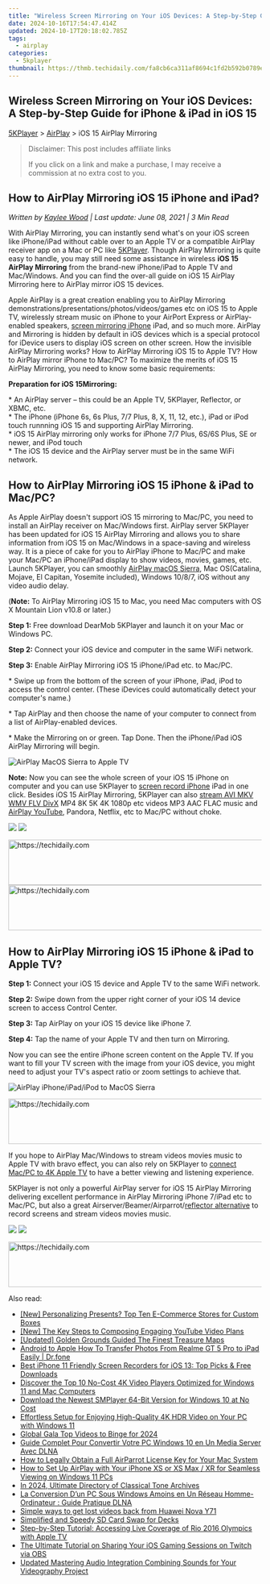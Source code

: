```yaml
---
title: "Wireless Screen Mirroring on Your iOS Devices: A Step-by-Step Guide for iPhone & iPad in iOS 15"
date: 2024-10-16T17:54:47.414Z
updated: 2024-10-17T20:18:02.785Z
tags:
  - airplay
categories:
  - 5kplayer
thumbnail: https://thmb.techidaily.com/fa8cb6ca311af8694c1fd2b592b0789e69f6337924778efc705315343e4f909c.jpg
---
```


## Wireless Screen Mirroring on Your iOS Devices: A Step-by-Step Guide for iPhone & iPad in iOS 15

[5KPlayer](https://tools.techidaily.com/5kplayer/products/) \> [AirPlay](https://tools.techidaily.com/5kplayer/airplay/) \> iOS 15 AirPlay Mirroring

>  Disclaimer: This post includes affiliate links
>
>  If you click on a link and make a purchase, I may receive a commission at no extra cost to you.
>

## How to AirPlay Mirroring iOS 15 iPhone and iPad?

 _Written by [Kaylee Wood](https://www.quora.com/profile/Amanda-Hu-21) | Last update: June 08, 2021 | 3 Min Read_

With AirPlay Mirroring, you can instantly send what's on your iOS screen like iPhone/iPad without cable over to an Apple TV or a compatible AirPlay receiver app on a Mac or PC like [5KPlayer](https://tools.techidaily.com/5kplayer/products/). Though AirPlay Mirroring is quite easy to handle, you may still need some assistance in wireless **iOS 15 AirPlay Mirroring** from the brand-new iPhone/iPad to Apple TV and Mac/Windows. And you can find the over-all guide on iOS 15 AirPlay Mirroring here to AirPlay mirror iOS 15 devices.

Apple AirPlay is a great creation enabling you to AirPlay Mirroring demonstrations/presentations/photos/videos/games etc on iOS 15 to Apple TV, wirelessly stream music on iPhone to your AirPort Express or AirPlay-enabled speakers, [screen mirroring iPhone](https://tools.techidaily.com/5kplayer/airplay/) iPad, and so much more. AirPlay and Mirroring is hidden by default in iOS devices which is a special protocol for iDevice users to display iOS screen on other screen. How the invisible AirPlay Mirroring works? How to AirPlay Mirroring iOS 15 to Apple TV? How to AirPlay mirror iPhone to Mac/PC? To maximize the merits of iOS 15 AirPlay Mirroring, you need to know some basic requirements:

**Preparation for iOS 15Mirroring:**

\* An AirPlay server – this could be an Apple TV, 5KPlayer, Reflector, or XBMC, etc.  
\* The iPhone (iPhone 6s, 6s Plus, 7/7 Plus, 8, X, 11, 12, etc.), iPad or iPod touch runnning iOS 15 and supporting AirPlay Mirroring.   
\* iOS 15 AirPlay mirroring only works for iPhone 7/7 Plus, 6S/6S Plus, SE or newer, and iPod touch  
\* The iOS 15 device and the AirPlay server must be in the same WiFi network.

## How to AirPlay Mirroring iOS 15 iPhone & iPad to Mac/PC?

As Apple AirPlay doesn't support iOS 15 mirroring to Mac/PC, you need to install an AirPlay receiver on Mac/Windows first. AirPlay server 5KPlayer has been updated for iOS 15 AirPlay Mirroring and allows you to share information from iOS 15 on Mac/Windows in a space-saving and wireless way. It is a piece of cake for you to AirPlay iPhone to Mac/PC and make your Mac/PC an iPhone/iPad display to show videos, movies, games, etc. Launch 5KPlayer, you can smoothly [AirPlay macOS Sierra](https://tools.techidaily.com/5kplayer/airplay/), Mac OS(Catalina, Mojave, El Capitan, Yosemite included), Windows 10/8/7, iOS without any video audio delay.

(**Note:** To AirPlay Mirroring iOS 15 to Mac, you need Mac computers with OS X Mountain Lion v10.8 or later.)

 **Step 1:** Free download DearMob 5KPlayer and launch it on your Mac or Windows PC.

**Step 2:** Connect your iOS device and computer in the same WiFi network.

**Step 3:** Enable AirPlay Mirroring iOS 15 iPhone/iPad etc. to Mac/PC.

\* Swipe up from the bottom of the screen of your iPhone, iPad, iPod to access the control center. (These iDevices could automatically detect your computer's name.)

\* Tap AirPlay and then choose the name of your computer to connect from a list of AirPlay-enabled devices.

\* Make the Mirroring on or green. Tap Done. Then the iPhone/iPad iOS AirPlay Mirroring will begin.

![AirPlay MacOS Sierra to Apple TV](https://www.5kplayer.com/airplay/img/airplay-mirroring-ios-11.jpg) 

**Note:** Now you can see the whole screen of your iOS 15 iPhone on computer and you can use 5KPlayer to [screen record iPhone](https://tools.techidaily.com/5kplayer/airplay/) iPad in one click. Besides iOS 15 AirPlay Mirroring, 5KPlayer can also [stream AVI MKV WMV FLV DivX](https://tools.techidaily.com/5kplayer/airplay/) MP4 8K 5K 4K 1080p etc videos MP3 AAC FLAC music and [AirPlay YouTube](https://tools.techidaily.com/5kplayer/airplay/), Pandora, Netflix, etc to Mac/PC without choke. 

[![](https://www.5kplayer.com/airplay/../button/freedownbackmac.png)](https://tools.techidaily.com/5kplayer/products/) [![](https://www.5kplayer.com/airplay/../button/freedownwhitewin.png)](https://tools.techidaily.com/5kplayer/products/) 

<!-- affiliate ads begin -->
<a href="https://unicoeye.pxf.io/c/5597632/2134496/18498" target="_top" id="2134496">
  <img src="//a.impactradius-go.com/display-ad/18498-2134496" border="0" alt="https://techidaily.com" width="728" height="90"/>
</a>
<img height="0" width="0" src="https://unicoeye.pxf.io/i/5597632/2134496/18498" style="position:absolute;visibility:hidden;" border="0" />
<!-- affiliate ads end -->

<!-- affiliate ads begin -->
<a href="https://aligracehair.sjv.io/c/5597632/1925473/19272" target="_top" id="1925473">
  <img src="//a.impactradius-go.com/display-ad/19272-1925473" border="0" alt="https://techidaily.com" width="728" height="90"/>
</a>
<img height="0" width="0" src="https://aligracehair.sjv.io/i/5597632/1925473/19272" style="position:absolute;visibility:hidden;" border="0" />
<!-- affiliate ads end -->

## How to AirPlay Mirroring iOS 15 iPhone & iPad to Apple TV?

**Step 1:** Connect your iOS 15 device and Apple TV to the same WiFi network.

**Step 2:** Swipe down from the upper right corner of your iOS 14 device screen to access Control Center. 

**Step 3:** Tap AirPlay on your iOS 15 device like iPhone 7.

**Step 4:** Tap the name of your Apple TV and then turn on Mirroring.

Now you can see the entire iPhone screen content on the Apple TV. If you want to fill your TV screen with the image from your iOS device, you might need to adjust your TV's aspect ratio or zoom settings to achieve that.

![AirPlay iPhone/iPad/iPod to MacOS Sierra](https://www.5kplayer.com/airplay/img/mirror-ipad-to-appletv.jpg) 

<!-- affiliate ads begin -->
<a href="https://aligracehair.sjv.io/c/5597632/1896546/19272" target="_top" id="1896546">
  <img src="//a.impactradius-go.com/display-ad/19272-1896546" border="0" alt="https://techidaily.com" width="728" height="90"/>
</a>
<img height="0" width="0" src="https://aligracehair.sjv.io/i/5597632/1896546/19272" style="position:absolute;visibility:hidden;" border="0" />
<!-- affiliate ads end -->

If you hope to AirPlay Mac/Windows to stream videos movies music to Apple TV with bravo effect, you can also rely on 5KPlayer to [connect Mac/PC to 4K Apple TV](https://tools.techidaily.com/5kplayer/airplay/) to have a better viewing and listening experience.

5KPlayer is not only a powerful AirPlay server for iOS 15 AirPlay Mirroring delivering excellent performance in AirPlay Mirroring iPhone 7/iPad etc to Mac/PC, but also a great Airserver/Beamer/Airparrot/[reflector alternative](https://tools.techidaily.com/5kplayer/airplay/) to record screens and stream videos movies music. 

[![](https://www.5kplayer.com/airplay/../button/freedownbackmac.png)](https://tools.techidaily.com/5kplayer/products/) [![](https://www.5kplayer.com/airplay/../button/freedownwhitewin.png)](https://tools.techidaily.com/5kplayer/products/)

<!-- affiliate ads begin -->
<a href="https://appsumo.8odi.net/c/5597632/2094418/7443" target="_top" id="2094418">
  <img src="//a.impactradius-go.com/display-ad/7443-2094418" border="0" alt="https://techidaily.com" width="728" height="90"/>
</a>
<img height="0" width="0" src="https://appsumo.8odi.net/i/5597632/2094418/7443" style="position:absolute;visibility:hidden;" border="0" />
<!-- affiliate ads end -->

<ins class="adsbygoogle"
     style="display:block"
     data-ad-format="autorelaxed"
     data-ad-client="ca-pub-7571918770474297"
     data-ad-slot="1223367746"></ins>

<ins class="adsbygoogle"
     style="display:block"
     data-ad-client="ca-pub-7571918770474297"
     data-ad-slot="8358498916"
     data-ad-format="auto"
     data-full-width-responsive="true"></ins>

<span class="atpl-alsoreadstyle">Also read:</span>
<div><ul>
<li><a href="https://extra-skills.techidaily.com/new-personalizing-presents-top-ten-e-commerce-stores-for-custom-boxes/"><u>[New] Personalizing Presents? Top Ten E-Commerce Stores for Custom Boxes</u></a></li>
<li><a href="https://facebook-record-videos.techidaily.com/new-the-key-steps-to-composing-engaging-youtube-video-plans/"><u>[New] The Key Steps to Composing Engaging YouTube Video Plans</u></a></li>
<li><a href="https://video-screen-grab.techidaily.com/updated-golden-grounds-guided-the-finest-treasure-maps/"><u>[Updated] Golden Grounds Guided The Finest Treasure Maps</u></a></li>
<li><a href="https://blog-min.techidaily.com/android-to-apple-how-to-transfer-photos-from-realme-gt-5-pro-to-ipad-easily-drfone-by-drfone-transfer-from-android-transfer-from-android/"><u>Android to Apple How To Transfer Photos From Realme GT 5 Pro to iPad Easily | Dr.fone</u></a></li>
<li><a href="https://media-tips.techidaily.com/best-iphone-11-friendly-screen-recorders-for-ios-13-top-picks-and-free-downloads/"><u>Best iPhone 11 Friendly Screen Recorders for iOS 13: Top Picks & Free Downloads</u></a></li>
<li><a href="https://solve-help.techidaily.com/discover-the-top-10-no-cost-4k-video-players-optimized-for-windows-11-and-mac-computers/"><u>Discover the Top 10 No-Cost 4K Video Players Optimized for Windows 11 and Mac Computers</u></a></li>
<li><a href="https://media-tips.techidaily.com/download-the-newest-smplayer-64-bit-version-for-windows-10-at-no-cost/"><u>Download the Newest SMPlayer 64-Bit Version for Windows 10 at No Cost</u></a></li>
<li><a href="https://media-tips.techidaily.com/effortless-setup-for-enjoying-high-quality-4k-hdr-video-on-your-pc-with-windows-11/"><u>Effortless Setup for Enjoying High-Quality 4K HDR Video on Your PC with Windows 11</u></a></li>
<li><a href="https://facebook-videos.techidaily.com/global-gala-top-videos-to-binge-for-2024/"><u>Global Gala Top Videos to Binge for 2024</u></a></li>
<li><a href="https://media-tips.techidaily.com/guide-complet-pour-convertir-votre-pc-windows-10-en-un-media-server-avec-dlna/"><u>Guide Complet Pour Convertir Votre PC Windows 10 en Un Media Server Avec DLNA</u></a></li>
<li><a href="https://media-tips.techidaily.com/how-to-legally-obtain-a-full-airparrot-license-key-for-your-mac-system/"><u>How to Legally Obtain a Full AirParrot License Key for Your Mac System</u></a></li>
<li><a href="https://media-tips.techidaily.com/how-to-set-up-airplay-with-your-iphone-xs-or-xs-max-xr-for-seamless-viewing-on-windows-11-pcs/"><u>How to Set Up AirPlay with Your iPhone XS or XS Max / XR for Seamless Viewing on Windows 11 PCs</u></a></li>
<li><a href="https://some-guidance.techidaily.com/in-2024-ultimate-directory-of-classical-tone-archives/"><u>In 2024, Ultimate Directory of Classical Tone Archives</u></a></li>
<li><a href="https://media-tips.techidaily.com/la-conversion-dun-pc-sous-windows-amoins-en-un-reseau-homme-ordinateur-guide-pratique-dlna/"><u>La Conversion D’un PC Sous Windows Amoins en Un Réseau Homme-Ordinateur : Guide Pratique DLNA</u></a></li>
<li><a href="https://techidaily.com/simple-ways-to-get-lost-videos-back-from-huawei-nova-y71-by-fonelab-android-recover-video/"><u>Simple ways to get lost videos back from Huawei Nova Y71</u></a></li>
<li><a href="https://games-able.techidaily.com/simplified-and-speedy-sd-card-swap-for-decks/"><u>Simplified and Speedy SD Card Swap for Decks</u></a></li>
<li><a href="https://media-tips.techidaily.com/step-by-step-tutorial-accessing-live-coverage-of-rio-2016-olympics-with-apple-tv/"><u>Step-by-Step Tutorial: Accessing Live Coverage of Rio 2016 Olympics with Apple TV</u></a></li>
<li><a href="https://media-tips.techidaily.com/the-ultimate-tutorial-on-sharing-your-ios-gaming-sessions-on-twitch-via-obs/"><u>The Ultimate Tutorial on Sharing Your iOS Gaming Sessions on Twitch via OBS</u></a></li>
<li><a href="https://audio-shaping.techidaily.com/updated-mastering-audio-integration-combining-sounds-for-your-videography-project/"><u>Updated Mastering Audio Integration Combining Sounds for Your Videography Project</u></a></li>
</ul></div>

